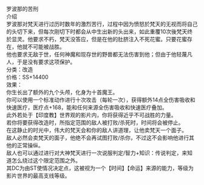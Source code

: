 <title>罗波那的苦刑</title>
<meta name="GENERATOR" content="WinCHM">
<meta http-equiv="Content-Type" content="text/html; charset=gb2312">
<br>罗波那的苦刑 
<br>介绍 
<br>罗波那对梵天进行过历时数年的激烈苦行，过程中因为愤怒於梵天的无视而将自己的头切下来，但每次刚切下时都会从中生出新的头出来，如此重覆10次後梵天终於显灵。他要求不朽，梵天没答应，但是在他的肚脐注入不死花蜜。只要花蜜存在，他就不可能被战胜。 
<br>他也要求无敌于世，任何神魔和现存世的野兽都无法伤害到他；但由于他轻蔑凡人，于是没有要求这项保护。 
<br>分类：改造 
<br>价格：SS+14400 
<br>效果： 
<br>你生长出了额外的九个头颅，化身为十首魔王。 
<br>你可以使用一个标准动作进行十次攻击（每轮一次），获得额外14点全伤害吸收和快速医疗，医疗点+168，能和任何来源全伤害吸收和快速医疗叠加。 
<br>此外若处于【印度教】世界观的影片内，你将获得近乎不可战胜的力量。 
<br>若你将要获得改造时，所指定范围的敌人被打败/杀死时，时间将会被停止。 
<br>在这静止的时光中，伟大的梵天会和你的敌人讲道理，让他卖梵天一个面子。 
<br>敌人必然会卖梵天的面子，他绝不会再试图打败/杀你，不过这不会影响他进行其他的正常操纵。 
<br>敌人也可以通过进行对大神梵天进行一次说服判定/智力+知识：传说判定，来知道怎么绕过这个限定范围之外。 
<br>其DC为由ST使情况决定点，这被视为一个【时间】【命运】来源的能力，等级为影片世界的最高支线等级。 
<br>
<br>
<br>
